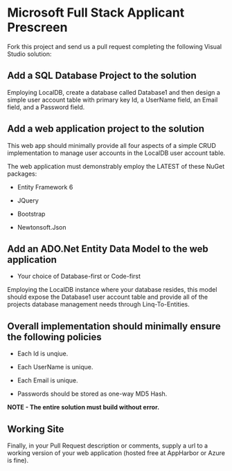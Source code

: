 Microsoft Full Stack Applicant Prescreen
========================================
Fork this project and send us a pull request completing the following Visual Studio solution:

Add a SQL Database Project to the solution
------------------------------------------

Employing LocalDB, create a database called Database1 and then design a simple user account table with primary key Id, a UserName field, an Email field, and a Password field.

Add a web application project to the solution
---------------------------------------------

This web app should minimally provide all four aspects of a simple CRUD implementation to manage user accounts in the LocalDB user account table.

The web application must demonstrably employ the LATEST of these NuGet packages:

* Entity Framework 6

* JQuery

* Bootstrap

* Newtonsoft.Json

Add an ADO.Net Entity Data Model to the web application
-------------------------------------------------------

 * Your choice of Database-first or Code-first
 
Employing the LocalDB instance where your database resides, this model should expose the Database1 user account table and provide all of the projects database management needs through Linq-To-Entities.

Overall implementation should minimally ensure the following policies
---------------------------------------------------------------------

* Each Id is unqiue.

* Each UserName is unique.

* Each Email is unique.

* Passwords should be stored as one-way MD5 Hash.


**NOTE - The entire solution must build without error.**

Working Site
------------

Finally, in your Pull Request description or comments, supply a url to a working version of your web application (hosted free at AppHarbor or Azure is fine).
 


